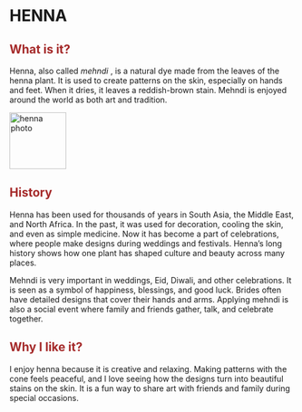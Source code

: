 <!DOCTYPE html/>
<html>
<head>
<title> MEHNDI </title>
</head>
<body>
<h1> <strong> HENNA </strong> </h1>

<h2 style="color:brown"> What is it? </h2>
<p> Henna, also called <i> mehndi </i>, is a natural dye made from the leaves of the henna plant. It is used to create patterns on the skin, especially on hands and feet. When it dries, it leaves a reddish-brown stain. Mehndi is enjoyed around the world as both art and tradition.</p>

<img src="https://plus.unsplash.com/premium_photo-1661862397518-8e50332b6e97?q=80&w=1170&auto=format&fit=crop&ixlib=rb-4.1.0&ixid=M3wxMjA3fDB8MHxwaG90by1wYWdlfHx8fGVufDB8fHx8fA%3D%3D" alt="henna photo" width="100">
  
<h2 style="color:brown"> History </h2>
<p> Henna has been used for thousands of years in South Asia, the Middle East, and North Africa. In the past, it was used for decoration, cooling the skin, and even as simple medicine. Now it has become a part of celebrations, where people make designs during weddings and festivals. Henna’s long history shows how one plant has shaped culture and beauty across many places. 

<p> Mehndi is very important in weddings, Eid, Diwali, and other celebrations. It is seen as a symbol of happiness, blessings, and good luck. Brides often have detailed designs that cover their hands and arms. Applying mehndi is also a social event where family and friends gather, talk, and celebrate together. </p>

<h2 style="color:brown"> Why I like it? </h2>
<p> I enjoy henna because it is creative and relaxing. Making patterns with the cone feels peaceful, and I love seeing how the designs turn into beautiful stains on the skin. It is a fun way to share art with friends and family during special occasions. </p> 
